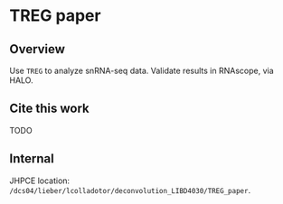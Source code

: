 # TREG paper

## Overview

Use `TREG` to analyze snRNA-seq data. Validate results in RNAscope, via HALO.

## Cite this work

TODO

## Internal

JHPCE location: `/dcs04/lieber/lcolladotor/deconvolution_LIBD4030/TREG_paper`.

